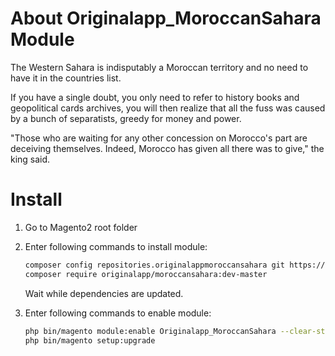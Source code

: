 # About Originalapp_MoroccanSahara Module

The Western Sahara is indisputably a Moroccan territory and no need to have it in the countries list.

If you have a single doubt, you only need to refer to history books and geopolitical cards archives, you will then realize that all the fuss was caused by a bunch of separatists, greedy for money and power.

"Those who are waiting for any other concession on Morocco's part are deceiving themselves. Indeed, Morocco has given all there was to give," the king said.

# Install

1. Go to Magento2 root folder

2. Enter following commands to install module:

    ```bash
    composer config repositories.originalappmoroccansahara git https://github.com/aelmizeb/Originalapp_MoroccanSahara.git
    composer require originalapp/moroccansahara:dev-master
    ```
   Wait while dependencies are updated.

3. Enter following commands to enable module:

    ```bash
    php bin/magento module:enable Originalapp_MoroccanSahara --clear-static-content
    php bin/magento setup:upgrade
    ```

